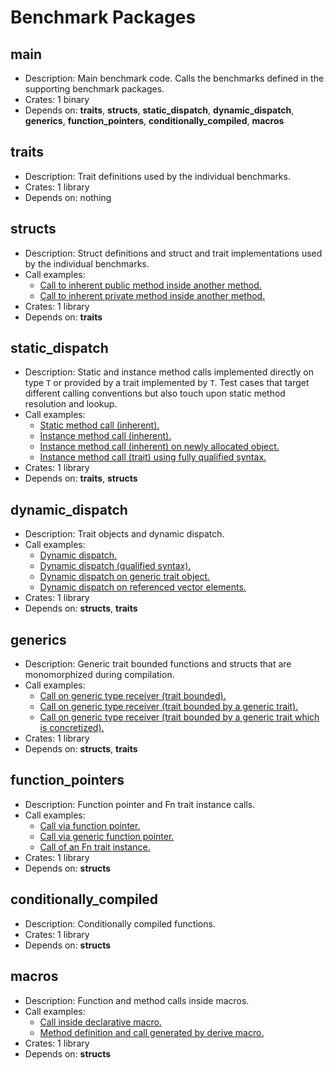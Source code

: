 # Benchmark Packages

## main
- Description:
    Main benchmark code. Calls the benchmarks defined in the supporting benchmark packages.
- Crates:
    1 binary
- Depends on:
    **traits**, **structs**, **static_dispatch**, **dynamic_dispatch**, **generics**,
    **function\_pointers**, **conditionally\_compiled**, **macros**

## traits
- Description:
    Trait definitions used by the individual benchmarks.
- Crates:
    1 library
- Depends on:
    nothing

## structs
- Description:
    Struct definitions and struct and trait implementations used by the individual benchmarks.
- Call examples:
    * [Call to inherent public method inside another method.][1]
    * [Call to inherent private method inside another method.][2]
- Crates:
    1 library
- Depends on:
    **traits**

[1]: https://github.com/ktrianta/rust-callgraph-benchmark/blob/4b0c6d42e34106958a9d894cf40c51c7c3ac0201/src/structs/src/lib.rs#L32
[2]: https://github.com/ktrianta/rust-callgraph-benchmark/blob/4b0c6d42e34106958a9d894cf40c51c7c3ac0201/src/structs/src/lib.rs#L37

## static\_dispatch
- Description:
    Static and instance method calls implemented directly on type `T` or provided by a trait
    implemented by `T`. Test cases that target different calling conventions but also touch upon
    static method resolution and lookup.
- Call examples:
    * [Static method call (inherent).][3]
    * [Instance method call (inherent).][4]
    * [Instance method call (inherent) on newly allocated object.][5]
    * [Instance method call (trait) using fully qualified syntax.][6]
- Crates:
    1 library
- Depends on:
    **traits**, **structs**

[3]: https://github.com/ktrianta/rust-callgraph-benchmark/blob/4b0c6d42e34106958a9d894cf40c51c7c3ac0201/src/static_dispatch/src/lib.rs#L8
[4]: https://github.com/ktrianta/rust-callgraph-benchmark/blob/4b0c6d42e34106958a9d894cf40c51c7c3ac0201/src/static_dispatch/src/lib.rs#L13
[5]: https://github.com/ktrianta/rust-callgraph-benchmark/blob/4b0c6d42e34106958a9d894cf40c51c7c3ac0201/src/static_dispatch/src/lib.rs#L18
[6]: https://github.com/ktrianta/rust-callgraph-benchmark/blob/4b0c6d42e34106958a9d894cf40c51c7c3ac0201/src/static_dispatch/src/lib.rs#L69

## dynamic\_dispatch
- Description:
    Trait objects and dynamic dispatch.
- Call examples:
    * [Dynamic dispatch.][7]
    * [Dynamic dispatch (qualified syntax).][8]
    * [Dynamic dispatch on generic trait object.][9]
    * [Dynamic dispatch on referenced vector elements.][10]
- Crates:
    1 library
- Depends on:
    **structs**, **traits**

[7]: https://github.com/ktrianta/rust-callgraph-benchmark/blob/4b0c6d42e34106958a9d894cf40c51c7c3ac0201/src/dynamic_dispatch/src/lib.rs#L21
[8]: https://github.com/ktrianta/rust-callgraph-benchmark/blob/4b0c6d42e34106958a9d894cf40c51c7c3ac0201/src/dynamic_dispatch/src/lib.rs#L28
[9]: https://github.com/ktrianta/rust-callgraph-benchmark/blob/4b0c6d42e34106958a9d894cf40c51c7c3ac0201/src/dynamic_dispatch/src/lib.rs#L45
[10]: https://github.com/ktrianta/rust-callgraph-benchmark/blob/4b0c6d42e34106958a9d894cf40c51c7c3ac0201/src/dynamic_dispatch/src/lib.rs#L108

## generics
- Description:
    Generic trait bounded functions and structs that are monomorphized during compilation.
- Call examples:
    * [Call on generic type receiver (trait bounded).][11]
    * [Call on generic type receiver (trait bounded by a generic trait).][12]
    * [Call on generic type receiver (trait bounded by a generic trait which is concretized).][13]
- Crates:
    1 library
- Depends on:
    **structs**, **traits**

[11]: https://github.com/ktrianta/rust-callgraph-benchmark/blob/4b0c6d42e34106958a9d894cf40c51c7c3ac0201/src/generics/src/lib.rs#L25
[12]: https://github.com/ktrianta/rust-callgraph-benchmark/blob/4b0c6d42e34106958a9d894cf40c51c7c3ac0201/src/generics/src/lib.rs#L61
[13]: https://github.com/ktrianta/rust-callgraph-benchmark/blob/4b0c6d42e34106958a9d894cf40c51c7c3ac0201/src/generics/src/lib.rs#L51

## function\_pointers
- Description:
    Function pointer and Fn trait instance calls.
- Call examples:
    * [Call via function pointer.][14]
    * [Call via generic function pointer.][15]
    * [Call of an Fn trait instance.][16]
- Crates:
    1 library
- Depends on:
    **structs**

[14]: https://github.com/ktrianta/rust-callgraph-benchmark/blob/4b0c6d42e34106958a9d894cf40c51c7c3ac0201/src/function_pointers/src/lib.rs#L13
[15]: https://github.com/ktrianta/rust-callgraph-benchmark/blob/4b0c6d42e34106958a9d894cf40c51c7c3ac0201/src/function_pointers/src/lib.rs#L20
[16]: https://github.com/ktrianta/rust-callgraph-benchmark/blob/4b0c6d42e34106958a9d894cf40c51c7c3ac0201/src/function_pointers/src/lib.rs#L44

## conditionally\_compiled
- Description:
    Conditionally compiled functions.
- Crates:
    1 library
- Depends on:
    **structs**

## macros
- Description:
    Function and method calls inside macros.
- Call examples:
    * [Call inside declarative macro.][17]
    * [Method definition and call generated by derive macro.][18]
- Crates:
    1 library
- Depends on:
    **structs**

[17]: https://github.com/ktrianta/rust-callgraph-benchmark/blob/4b0c6d42e34106958a9d894cf40c51c7c3ac0201/src/macros/src/lib.rs#L16
[18]: https://github.com/ktrianta/rust-callgraph-benchmark/blob/4b0c6d42e34106958a9d894cf40c51c7c3ac0201/src/macros/src/lib.rs#L45
